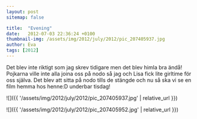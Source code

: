 ```yaml
---
layout: post
sitemap: false

title:  "Evening"
date:   2012-07-03 22:36:24 +0100
thumbnail-img: /assets/img/2012/july/2012/pic_207405937.jpg
author: Eva
tags: [2012]
---
```


Det blev inte riktigt som jag skrev tidigare men det blev himla bra ändå! Pojkarna ville inte alla joina oss på nodo så jag och Lisa fick lite girltime för oss själva. Det blev att sitta på nodo tills de stängde och nu så ska vi se en film hemma hos henne:D underbar tisdag!

![]({{ '/assets/img/2012/july/2012/pic_207405937.jpg'  | relative_url }})

![]({{ '/assets/img/2012/july/2012/pic_207405952.jpg'  | relative_url }})

